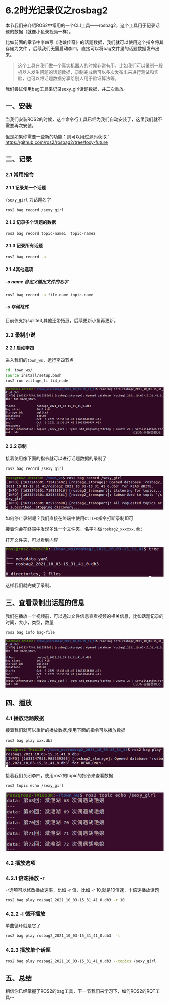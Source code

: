 # 6.2时光记录仪之rosbag2

本节我们来介绍ROS2中常用的一个CLI工具——rosbag2，这个工具用于记录话题的数据（就像小鱼录视频一样）。

比如前面的章节中李四写《艳娘传奇》的话题数据，我们就可以使用这个指令将其存储为文件 ，后续我们无需启动李四，直接可以将bag文件里的话题数据发布出来。

> 这个工具在我们做一个真实机器人的时候非常有用，比如我们可以录制一段机器人发生问题的话题数据，录制完成后可以多次发布出来进行测试和实验，也可以将话题数据分享给别人用于验证算法等。

我们尝试使用bag工具来记录sexy_girl话题数据，并二次重放。

## 一、安装
当我们安装ROS2的时候，这个命令行工具已经为我们自动安装了，这里我们就不需要再次安装。

但是如果你需要一些新的功能：则可以用过源码获取：https://github.com/ros2/rosbag2/tree/foxy-future

## 二、记录
### 2.1 常用指令
#### 2.1.1 记录某一个话题
`/sexy_girl` 为话题名字

```bash
ros2 bag record /sexy_girl
```

#### 2.1.2 记录多个话题的数据

```bash
ros2 bag record topic-name1  topic-name2
```

#### 2.1.3 记录所有话题
```bash
ros2 bag record -a
```

#### 2.1.4其他选项
##### -o name 自定义输出文件的名字
```bash
ros2 bag record -o file-name topic-name
```
##### -s 存储格式
目前仅支持sqllite3,其他还带拓展，后续更新小鱼再更新。


### 2.2 录制小说
#### 2.2.1 启动李四

进入我们的`town_ws`，运行李四节点

```bash
cd  town_ws/
source install/setup.bash
ros2 run village_li li4_node
```
![李四正在发布小说](6.2时光记录仪之rosbag2/imgs/watermark,type_ZHJvaWRzYW5zZmFsbGJhY2s,shadow_50,text_Q1NETiBA6bG86aaZUk9T,size_20,color_FFFFFF,t_70,g_se,x_16.png)


#### 2.2.2 录制
接着使用像下面的指令就可以进行话题数据的录制了

```bash
ros2 bag record /sexy_girl
```

![录制话题数据](6.2时光记录仪之rosbag2/imgs/bf524fb3605a4ce4bf7c308aba7efc70.png)

如何停止录制呢？我们直接在终端中使用`Ctrl+C`指令打断录制即可

接着你会在终端中发现多处一个文件夹，名字叫做`rosbag2_xxxxxx.db3 `

打开文件夹，可以看到内容

![文件内容](6.2时光记录仪之rosbag2/imgs/7d32470a2c12477f8c90a397a9af339a.png)

这样我们就完成了录制。



## 三、查看录制出话题的信息
我们在播放一个视频前，可以通过文件信息查看视频的相关信息，比如话题记录的时间，大小，类型，数量

```bash
ros2 bag info bag-file
```
![话题信息](6.2时光记录仪之rosbag2/imgs/watermark,type_ZHJvaWRzYW5zZmFsbGJhY2s,shadow_50,text_Q1NETiBA6bG86aaZUk9T,size_20,color_FFFFFF,t_70,g_se,x_16.png)

## 四、播放
### 4.1 播放话题数据
接着我们就可以重新的播放数据,使用下面的指令可以播放数据

```bash
ros2 bag play xxx.db3
```


![play](6.2时光记录仪之rosbag2/imgs/55cc1e8605554ae79490ba345b33fccb.png)

接着我们关闭李四，使用ros2的topic的指令来查看数据

```bash
ros2 topic echo /sexy_girl
```
![播放话题信息](6.2时光记录仪之rosbag2/imgs/a78e638365ac4868bed8ff16cef1eb7e.png)
### 4.2 播放选项
### 4.2.1 倍速播放 -r 
-r选项可以修改播放速率，比如 -r 值，比如 -r 10,就是10倍速，十倍速播放话题

```bash
ros2 bag play rosbag2_2021_10_03-15_31_41_0.db3 -r 10
```

### 4.2.2 -l  循环播放
单曲循环就是它了

```bash
ros2 bag play rosbag2_2021_10_03-15_31_41_0.db3  -l
```

### 4.2.3 播放单个话题

```bash
ros2 bag play rosbag2_2021_10_03-15_31_41_0.db3 --topics /sexy_girl
```



## 五、总结

相信你已经掌握了ROS2的bag工具，下一节我们来学习下，如何ROS2的RQT工具～

